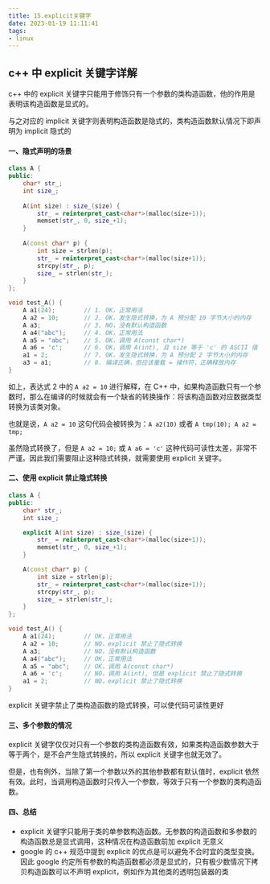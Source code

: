 ```yaml
---
title: 15.explicit关键字
date: 2023-01-19 11:11:41
tags:
- linux
---
```


## c++ 中 explicit 关键字详解

c++ 中的 explicit 关键字只能用于修饰只有一个参数的类构造函数，他的作用是表明该构造函数是显式的。

与之对应的 implicit 关键字则表明构造函数是隐式的，类构造函数默认情况下即声明为 implicit 隐式的

#### 一、隐式声明的场景

```c++
class A {
public:
    char* str_;
    int size_;
    
    A(int size) : size_(size) {
        str_ = reinterpret_cast<char*>(malloc(size+1));
        memset(str_, 0, size_+1);
    }
    
    A(const char* p) {
        int size = strlen(p);
        str_ = reinterpret_cast<char*>(malloc(size+1));
        strcpy(str_, p);
        size_ = strlen(str_);
    }
};

void test_A() {
    A a1(24);        // 1. OK，正常用法
    A a2 = 10;       // 2. OK，发生隐式转换，为 A 预分配 10 字节大小的内存
    A a3;            // 3. NO，没有默认构造函数
    A a4("abc");     // 4. OK，正常用法
    A a5 = "abc";    // 5. OK，调用 A(const char*)
    A a6 = 'c';      // 6. OK，调用 A(int), 且 size 等于 'c' 的 ASCII 值
    a1 = 2;          // 7. OK，发生隐式转换，为 A 预分配 2 字节大小的内存
    a3 = a1;         // 8. 编译正确，但应该重载 = 操作符，正确释放内存
}
```

如上，表达式 2 中的 `A a2 = 10` 进行解释，在 C++ 中，如果构造函数只有一个参数时，那么在编译的时候就会有一个缺省的转换操作：将该构造函数对应数据类型转换为该类对象。

也就是说，`A a2 = 10` 这句代码会被转换为：`A a2(10)` 或者 `A tmp(10); A a2 = tmp;`

虽然隐式转换了，但是 `A a2 = 10;` 或 `A a6 = 'c'` 这种代码可读性太差，非常不严谨。因此我们需要阻止这种隐式转换，就需要使用 explicit 关键字。

#### 二、使用 explicit 禁止隐式转换

```c++
class A {
public:
    char* str_;
    int size_;

    explicit A(int size) : size_(size) {
        str_ = reinterpret_cast<char*>(malloc(size+1));
        memset(str_, 0, size_+1);
    }

    A(const char* p) {
        int size = strlen(p);
        str_ = reinterpret_cast<char*>(malloc(size+1));
        strcpy(str_, p);
        size_ = strlen(str_);
    }
};

void test_A() {
    A a1(24);        // OK，正常用法
    A a2 = 10;       // NO，explicit 禁止了隐式转换
    A a3;            // NO，没有默认构造函数
    A a4("abc");     // OK，正常用法
    A a5 = "abc";    // OK，调用 A(const char*)
    A a6 = 'c';      // NO，调用 A(int), 但是 explicit 禁止了隐式转换
    a1 = 2;          // NO，explicit 禁止了隐式转换
}
```

 explicit 关键字禁止了类构造函数的隐式转换，可以使代码可读性更好

#### 三、多个参数的情况

explicit 关键字仅仅对只有一个参数的类构造函数有效，如果类构造函数参数大于等于两个，是不会产生隐式转换的，所以 explicit 关键字也就无效了。

但是，也有例外，当除了第一个参数以外的其他参数都有默认值时，explicit 依然有效。此时，当调用构造函数时只传入一个参数，等效于只有一个参数的类构造函数。 

#### 四、总结

- explicit 关键字只能用于类的单参数构造函数。无参数的构造函数和多参数的构造函数总是显式调用，这种情况在构造函数前加 explicit 无意义
- google 的 c++ 规范中提到 explicit 的优点是可以避免不合时宜的类型变换。因此 google 约定所有参数的构造函数都必须是显式的，只有极少数情况下拷贝构造函数可以不声明 explicit，例如作为其他类的透明包装器的类